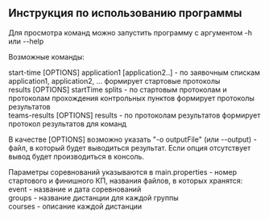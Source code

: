 ## Инструкция по использованию программы

Для просмотра команд можно запустить программу с аргументом -h или --help

Возможные команды:

start-time [OPTIONS] application1 [application2..] - по заявочным спискам application1, application2, ... 
формирует стартовые протоколы\
results [OPTIONS] startTime splits - по стартовым протоколам и протоколам прохождения контрольных пунктов
формирует протоколы результатов\
teams-results [OPTIONS] results - по протоколам результатов формирует протокол результатов для команд

В качестве [OPTIONS] возможно указать "-o outputFile" (или --output) - файл, в который
будет выводиться результат. Если опция отсутствует вывод будет производиться в консоль.

Параметры соревнований указываются в main.properties - номер стартового и финишного КП,
названия файлов, в которых хранятся:\
event - название и дата соревнований\
groups - название дистанции для каждой группы\
courses - описание каждой дистанции